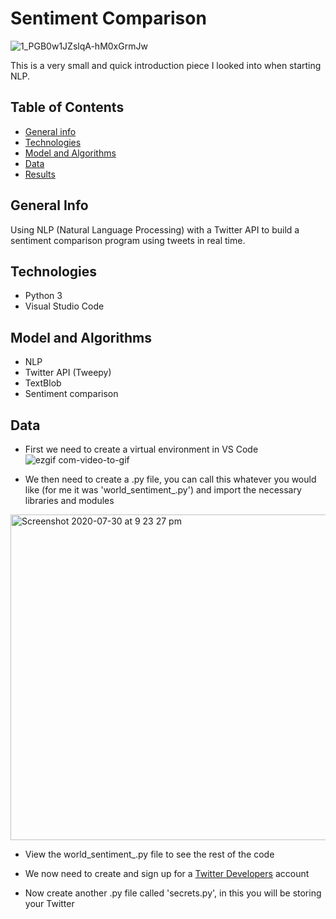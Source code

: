 # Sentiment Comparison 
![1_PGB0w1JZslqA-hM0xGrmJw](https://user-images.githubusercontent.com/48221355/88963569-f0372400-d29f-11ea-801a-29d3a11c002c.gif)


This is a very small and quick introduction piece I looked into when starting NLP. 

## Table of Contents 
* [General info](#general-info)
* [Technologies](#technologies)
* [Model and Algorithms](#model-and-algorithms)
* [Data](#data)
* [Results](#results)

## General Info 
Using NLP (Natural Language Processing) with a Twitter API to build a sentiment comparison program using tweets in real time. 

## Technologies 
* Python 3
* Visual Studio Code

## Model and Algorithms 
* NLP 
* Twitter API (Tweepy)
* TextBlob 
* Sentiment comparison 

## Data 
* First we need to create a virtual environment in VS Code 
![ezgif com-video-to-gif](https://user-images.githubusercontent.com/48221355/88970573-8f611900-d2aa-11ea-9aed-e8ad55dfff83.gif)


* We then need to create a .py file, you can call this whatever you would like (for me it was 'world_sentiment_.py') and import the necessary libraries and modules 
<img width="521" alt="Screenshot 2020-07-30 at 9 23 27 pm" src="https://user-images.githubusercontent.com/48221355/88970936-18785000-d2ab-11ea-9cdf-996cbfa1f661.png">

* View the world_sentiment_.py file to see the rest of the code

* We now need to create and sign up for a [Twitter Developers](https://developer.twitter.com/) account

* Now create another .py file called 'secrets.py', in this you will be storing your Twitter

